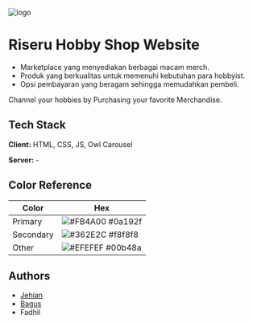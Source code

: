 ![logo](https://github.com/jehianth/riseru/assets/55863992/a884b28b-50ba-46e4-90d4-526e392242f4)

# Riseru Hobby Shop Website

- Marketplace yang menyediakan berbagai macam merch.
- Produk yang berkualitas untuk memenuhi kebutuhan para hobbyist.
- Opsi pembayaran yang beragam sehingga memudahkan pembeli.

Channel your hobbies by Purchasing your favorite Merchandise.

## Tech Stack

**Client:** HTML, CSS, JS, Owl Carousel

**Server:** -

## Color Reference

| Color             | Hex                                                                |
| ----------------- | ------------------------------------------------------------------ |
| Primary | ![#FB4A00](https://via.placeholder.com/10/FB4A00?text=+) #0a192f |
| Secondary | ![#362E2C](https://via.placeholder.com/10/362E2C?text=+) #f8f8f8 |
| Other | ![#EFEFEF](https://via.placeholder.com/10/EFEFEF?text=+) #00b48a |


## Authors

- [Jehian](https://www.github.com/jehianth)
- [Bagus](https://github.com/Bagusws17)
- Fadhil

